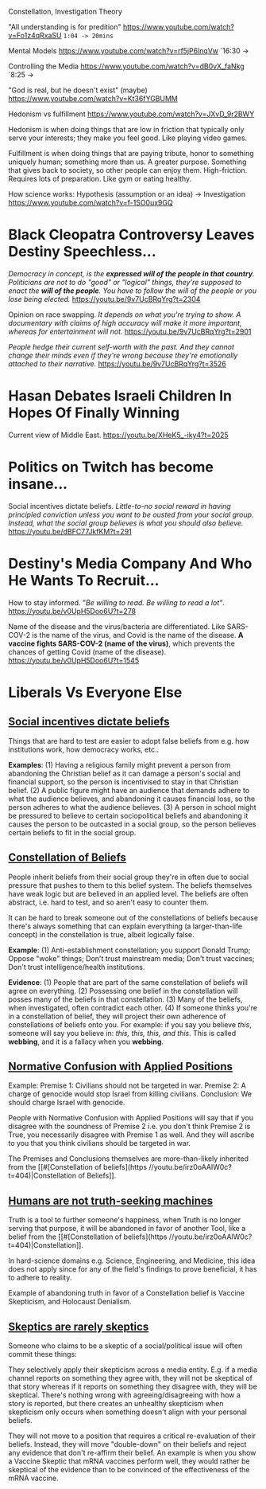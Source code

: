 
Constellation, Investigation Theory

"All understanding is for predition"
https://www.youtube.com/watch?v=Fo1z4qRxaSU `1:04 -> 20mins`

Mental Models
https://www.youtube.com/watch?v=rf5jP6lnqVw `16:30 ->

Controlling the Media 
https://www.youtube.com/watch?v=dB0vX_faNkg `8:25 ->


"God is real, but he doesn't exist" (maybe)
https://www.youtube.com/watch?v=Kt36fYGBUMM

Hedonism vs fulfillment
https://www.youtube.com/watch?v=JXvD_9r2BWY

Hedonism is when doing things that are low in friction that typically only serve your interests; they make you feel good. Like playing video games.

Fulfillment is when doing things that are paying tribute, honor to something uniquely human; something more than us. A greater purpose. Something that gives back to society, so other people can enjoy them. High-friction. Requires lots of preparation. Like gym or eating healthy.


How science works:
Hypothesis (assumption or an idea) -> Investigation
https://www.youtube.com/watch?v=f-1SO0ux9GQ


# Black Cleopatra Controversy Leaves Destiny Speechless...


*Democracy in concept, is the **expressed will of the people in that country**. Politicians are not to do "good" or "logical" things, they're supposed to enact the **will of the people**. You have to follow the will of the people or you lose being elected.*
https://youtu.be/9v7UcBRqYrg?t=2304

Opinion on race swapping. *It depends on what you're trying to show. A documentary with claims of high accuracy will make it more important, whereas for entertainment will not.*
https://youtu.be/9v7UcBRqYrg?t=2901

*People hedge their current self-worth with the past. And they cannot change their minds even if they're wrong because they're emotionally attached to their narrative.*
https://youtu.be/9v7UcBRqYrg?t=3526


# Hasan Debates Israeli Children In Hopes Of Finally Winning

Current view of Middle East.
https://youtu.be/XHeK5_-iky4?t=2025


# Politics on Twitch has become insane...


Social incentives dictate beliefs. *Little-to-no social reward in having principled conviction unless you want to be ousted from your social group. Instead, what the social group believes is what you should also believe.*
https://youtu.be/dBFC77JkfKM?t=291


# Destiny's Media Company And Who He Wants To Recruit...

How to stay informed. "*Be willing to read. Be willing to read a lot"*. 
https://youtu.be/v0UpH5Doo6U?t=278

Name of the disease and the virus/bacteria are differentiated. Like SARS-COV-2 is the name of the virus, and Covid is the name of the disease. **A vaccine fights SARS-COV-2 (name of the virus)**, which prevents the chances of getting Covid (name of the disease).
https://youtu.be/v0UpH5Doo6U?t=1545


# Liberals Vs Everyone Else

## [Social incentives dictate beliefs](https://youtu.be/irz0oAAlW0c?t=94)
Things that are hard to test are easier to adopt false beliefs from e.g. how institutions work, how democracy works, etc.. 

**Examples**: (1) Having a religious family might prevent a person from abandoning the Christian belief as it can damage a person's social and financial support, so the person is incentivised to stay in that Christian belief. (2) A public figure might have an audience that demands adhere to what the audience believes, and abandoning it causes financial loss, so the person adheres to what the audience believes. (3) A person in school might be pressured to believe to certain sociopolitical beliefs and abandoning it causes the person to be outcasted in a social group, so the person believes certain beliefs to fit in the social group. 


## [Constellation of Beliefs](https://youtu.be/irz0oAAlW0c?t=404)

People inherit beliefs from their social group they're in often due to social pressure that pushes to them to this belief system. The beliefs themselves have weak logic but are believed in an applied level. The beliefs are often abstract, i.e. hard to test, and so aren't easy to counter them. 

It can be hard to break someone out of the constellations of beliefs because there's always something that can explain everything (a larger-than-life concept) in the constellation is true, albeit logically false.

**Example**: (1) Anti-establishment constellation; you support Donald Trump; Oppose "woke" things; Don't trust mainstream media; Don't trust vaccines; Don't trust intelligence/health institutions. 

**Evidence**: (1) People that are part of the same constellation of beliefs will agree on everything. (2) Possessing one belief in the constellation will posses many of the beliefs in that constellation. (3) Many of the beliefs, when investigated, often contradict each other. (4) If someone thinks you're in a constellation of belief, they will project their own adherence of constellations of beliefs onto you. For example: if you say you believe *this*, someone will say you believe in: *this, this, this, and this*. This is called **webbing**, and it is a fallacy when you **webbing**. 


## [Normative Confusion with Applied Positions](https://youtu.be/irz0oAAlW0c?t=784)


Example:
Premise 1: Civilians should not be targeted in war.
Premise 2: A charge of genocide would stop Israel from killing civilians.
Conclusion: We should charge Israel with genocide.


People with Normative Confusion with Applied Positions will say that if you disagree with the soundness of Premise 2 i.e. you don't think Premise 2 is True, you necessarily disagree with Premise 1 as well. And they will ascribe to you that you think civilians should be targeted in war.

The Premises and Conclusions themselves are more-than-likely inherited from the [[#[Constellation of beliefs](https //youtu.be/irz0oAAlW0c?t=404)|Constellation of Beliefs]].

## [Humans are not truth-seeking machines](https://youtu.be/irz0oAAlW0c?t=1124)

Truth is a tool to further someone's happiness, when Truth is no longer serving that purpose, it will be abandoned in favor of another Tool, like a belief from the [[#[Constellation of beliefs](https //youtu.be/irz0oAAlW0c?t=404)|Constellation]].

In hard-science domains e.g. Science, Engineering, and Medicine, this idea does not apply since for any of the field's findings to prove beneficial, it has to adhere to reality.

Example of abandoning truth in favor of a Constellation belief is Vaccine Skepticism, and Holocaust Denialism.


## [Skeptics are rarely skeptics](https://youtu.be/irz0oAAlW0c?t=1256)

Someone who claims to be a skeptic of a social/political issue will often commit these things:

They selectively apply their skepticism across a media entity. E.g. if a media channel reports on something they agree with, they will not be skeptical of that story whereas if it reports on something they disagree with, they will be skeptical. There's nothing wrong with agreeing/disagreeing with how a story is reported, but there creates an unhealthy skepticism when skepticism only occurs when something doesn't align with your personal beliefs.

They will not move to a position that requires a critical re-evaluation of their beliefs. Instead, they will move "double-down" on their beliefs and reject any evidence that don't re-affirm their belief. An example is when you show a Vaccine Skeptic that mRNA vaccines perform well, they would rather be skeptical of the evidence than to be convinced of the effectiveness of the mRNA vaccine.
